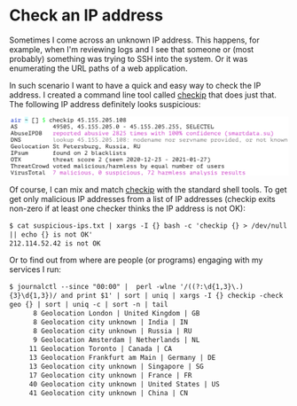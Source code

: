 # Check an IP address

Sometimes I come across an unknown IP address. This happens, for example, when I'm reviewing logs and I see that someone or (most probably) something was trying to SSH into the system. Or it was enumerating the URL paths of a web application.

In such scenario I want to have a quick and easy way to check the IP address. I created a command line tool called [checkip](https://github.com/jreisinger/checkip) that does just that. The following IP address definitely looks suspicious:

<img src="/static/checkip.png" style="max-width:100%;width:640px">

Of course, I can mix and match [checkip](https://github.com/jreisinger/checkip) with the standard shell tools. To get get only malicious IP addresses from a list of IP addresses (checkip exits non-zero if at least one checker thinks the IP address is not OK):

```
$ cat suspicious-ips.txt | xargs -I {} bash -c 'checkip {} > /dev/null || echo {} is not OK'
212.114.52.42 is not OK
```

Or to find out from where are people (or programs) engaging with my services I run:

```
$ journalctl --since "00:00" |  perl -wlne '/((?:\d{1,3}\.){3}\d{1,3})/ and print $1' | sort | uniq | xargs -I {} checkip -check geo {} | sort | uniq -c | sort -n | tail
      8 Geolocation London | United Kingdom | GB
      8 Geolocation city unknown | India | IN
      8 Geolocation city unknown | Russia | RU
      9 Geolocation Amsterdam | Netherlands | NL
     11 Geolocation Toronto | Canada | CA
     13 Geolocation Frankfurt am Main | Germany | DE
     13 Geolocation city unknown | Singapore | SG
     17 Geolocation city unknown | France | FR
     40 Geolocation city unknown | United States | US
     41 Geolocation city unknown | China | CN
```

